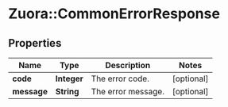 # Zuora::CommonErrorResponse

## Properties
Name | Type | Description | Notes
------------ | ------------- | ------------- | -------------
**code** | **Integer** | The error code.  | [optional] 
**message** | **String** | The error message.  | [optional] 



